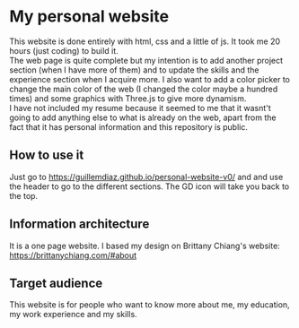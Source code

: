 # My personal website

This website is done entirely with html, css and a little of js. It took me 20 hours (just coding) 
to build it.<br>
The web page is quite complete but my intention is to add another project section (when I have
more of them) and to update the skills and the experience section when I acquire more. I also want
to add a color picker to change the main color of the web (I changed the color maybe a hundred times)
and some graphics with Three.js to give more dynamism.<br>
I have not included my resume because it seemed to me that it wasnt't going to add anything
else to what is already on the web, apart from the fact that it has personal information and this 
repository is public.

## How to use it
Just go to https://guillemdiaz.github.io/personal-website-v0/ and and use the header to go to the 
different sections. The GD icon will take you back to the top.

## Information architecture
It is a one page website. I based my design on Brittany Chiang's website:
https://brittanychiang.com/#about

## Target audience
This website is for people who want to know more about me, my education, my work experience and my skills.
